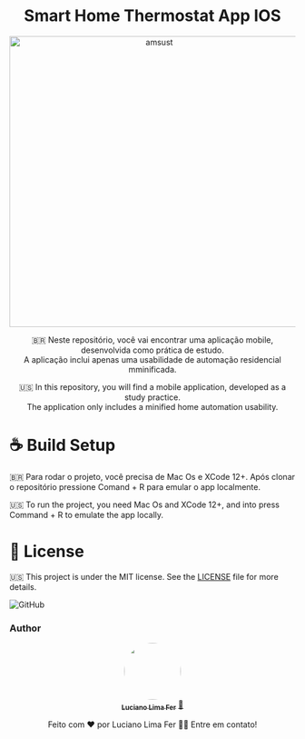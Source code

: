 <h1 align="center">
    Smart Home Thermostat App IOS
</h1>

<div align="center">
<img alt="amsust" src="app.gif" width="512px" />
</div>

<p align="center"> 🇧🇷 Neste repositório, você vai encontrar uma aplicação mobile, desenvolvida como prática de estudo. <br/> A aplicação inclui apenas uma usabilidade de automação residencial mminificada.</p>
<p align="center">🇺🇸 In this repository, you will find a mobile application, developed as a study practice. <br/> The application only includes a minified home automation usability.</p>



# :coffee: Build Setup

🇧🇷 Para rodar o projeto, você precisa de Mac Os e XCode 12+. Após clonar o repositório pressione Comand + R para emular o app localmente.

🇺🇸 To run the project, you need Mac Os and XCode 12+, and into press Command + R to emulate the app locally.

# :memo: License

🇺🇸 This project is under the MIT license. See the [LICENSE](LICENSE.md) file for more details.

![GitHub]()

### Author


<div align="center">
<a href="https://www.linkedin.com/in/lucianolimafer/">
 <img style="border-radius: 50%" src="https://media-exp1.licdn.com/dms/image/C4D03AQFoEsgEakJ-0Q/profile-displayphoto-shrink_800_800/0/1603924668132?e=1618444800&v=beta&t=GtUuAnclDGbD8L9YEipENrpEyhUZw641oxtWnmR5Ss8" width="100px;" alt=""/>
 <br />
 <sub><b>Luciano Lima Fer</b></sub></a> <a href="https://www.linkedin.com/in/lucianolimafer/" title="Luciano Lima Fer">🚀</a>

Feito com ❤️ por Luciano Lima Fer 👋🏽 Entre em contato!
</div>
